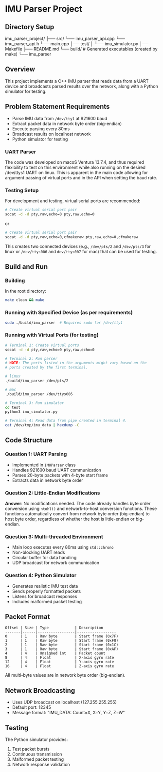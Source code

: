 # IMU Parser Project

## Directory Setup
imu_parser_project/ 
├── src/ 
    └── imu_parser_api.cpp 
    └── imu_parser_api.h 
    └── main.cpp 
├── test/ 
│ └── imu_simulator.py 
├── Makefile 
├── README.md
└── build/ # Generated executables (created by make) 
         └── imu_parser

## Overview
This project implements a C++ IMU parser that reads data from a UART device and broadcasts parsed results over the network, along with a Python simulator for testing.

## Problem Statement Requirements
- Parse IMU data from `/dev/tty1` at 921600 baud
- Extract packet data in network byte order (big-endian)
- Execute parsing every 80ms
- Broadcast results on localhost network
- Python simulator for testing

### UART Parser
The code was developed on macoS Ventura 13.7.4, and thus required flexibility to test on this environment while also running on the desired /dev/ttys1 UART on linux. This is apparent in the main code allowing for argument passing of virtual ports and in the API when setting the baud rate.

### Testing Setup
For development and testing, virtual serial ports are recommended:

```bash
# Create virtual serial port pair
socat -d -d pty,raw,echo=0 pty,raw,echo=0
```

or 

```bash
# Create virtual serial port pair
socat -d -d pty,raw,echo=0,cfmakeraw pty,raw,echo=0,cfmakeraw
```

This creates two connected devices (e.g., `/dev/pts/2` and `/dev/pts/3` for linux or `/dev/ttys006` and `dev/ttys007` for mac) that can be used for testing.


## Build and Run

### Building

In the root directory:
```bash
make clean && make
```

### Running with Specified Device (as per requirements)
```bash
sudo ./build/imu_parser  # Requires sudo for /dev/tty1
```


### Running with Virtual Ports (for testing)
```bash
# Terminal 1: Create virtual ports
socat -d -d pty,raw,echo=0 pty,raw,echo=0

# Terminal 2: Run parser
# NOTE: The ports listed in the arguments might vary based on the
# ports created by the first terminal.

# linux
./build/imu_parser /dev/pts/2

# mac
./build/imu_parser /dev/ttys006

# Terminal 3: Run simulator
cd test
python3 imu_simulator.py

# Terminal 4: Read data from pipe created in terminal 4.
cat /dev/tmp/imu_data | hexdump -C
```

## Code Structure

### Question 1: UART Parsing
- Implemented in `IMUParser` class
- Handles 921600 baud UART communication
- Parses 20-byte packets with 4-byte start frame
- Extracts data in network byte order

### Question 2: Little-Endian Modifications
**Answer**: No modifications needed. The code already handles byte order conversion using `ntohl()` and network-to-host conversion functions. These functions automatically convert from network byte order (big-endian) to host byte order, regardless of whether the host is little-endian or big-endian.

### Question 3: Multi-threaded Environment
- Main loop executes every 80ms using `std::chrono`
- Non-blocking UART reads
- Circular buffer for data handling
- UDP broadcast for network communication

### Question 4: Python Simulator
- Generates realistic IMU test data
- Sends properly formatted packets
- Listens for broadcast responses
- Includes malformed packet testing

## Packet Format
```
Offset | Size | Type            | Description
-------|------|-----------------|------------------
0      | 1    | Raw byte        | Start frame (0x7F)
1      | 1    | Raw byte        | Start frame (0xF0)
2      | 1    | Raw byte        | Start frame (0x1C)
3      | 1    | Raw byte        | Start frame (0xAF)
4      | 4    | Unsigned int    | Packet count
8      | 4    | Float           | X-axis gyro rate
12     | 4    | Float           | Y-axis gyro rate
16     | 4    | Float           | Z-axis gyro rate
```

All multi-byte values are in network byte order (big-endian).

## Network Broadcasting
- Uses UDP broadcast on localhost (127.255.255.255)
- Default port: 12345
- Message format: "IMU_DATA: Count=X, X=Y, Y=Z, Z=W"

## Testing
The Python simulator provides:
1. Test packet bursts
2. Continuous transmission
3. Malformed packet testing
4. Network response validation